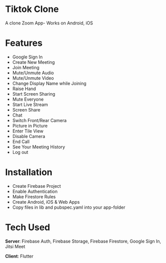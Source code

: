 # Tiktok Clone

A clone Zoom App- Works on Android, iOS

# Features

- Google Sign In
- Create New Meeting
- Join Meeting
- Mute/Unmute Audio
- Mute/Unmute Video
- Change Display Name while Joining
- Raise Hand
- Start Screen Sharing
- Mute Everyone
- Start Live Stream
- Screen Share
- Chat
- Switch Front/Rear Camera
- Picture in Picture
- Enter Tile View
- Disable Camera
- End Call
- See Your Meeting History
- Log out

# Installation

- Create Firebase Project
- Enable Authentication
- Make Firestore Rules
- Create Android, iOS & Web Apps
- Copy files in lib and pubspec.yaml into your app-folder

# Tech Used

**Server**: Firebase Auth, Firebase Storage, Firebase Firestore, Google Sign In, Jitsi Meet

**Client**: Flutter
